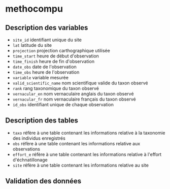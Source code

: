 # methocompu



## Description des variables

-   `site_id` identifiant unique du site
-   `lat` latitude du site
-   `projection` projection carthographique utilisée
-   `time_start` heure de début d'observation
-   `time_finish` heure de fin d'observation
-   `date_obs` date de l'observation
-   `time_obs` heure de l'observation
-   `variable` variable mesurée
-   `valid_scientific_name` nom scientifique valide du taxon observé
-   `rank` rang taxonomique du taxon observé
-   `vernacular_en` nom vernaculaire anglais du taxon observé
-   `vernacular_fr` nom vernaculaire français du taxon observé
-   `id_obs` identifiant unique de chaque observation

## Description des tables

-   `taxo` réfère à une table contenant les informations relative à la taxonomie des individus enregistrés
-   `obs` réfère à une table contenant les informations relative aux observations
-   `effort_e` réfère à une table contenant les informations relative à l'effort d'échnatillonage
-   `site` réfère à une table contenant les informations relative au site

## Validation des données

